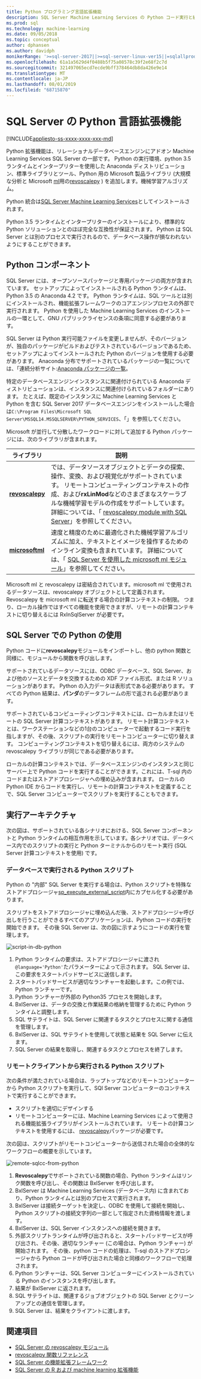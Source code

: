 ```yaml
---
title: Python プログラミング言語拡張機能
description: SQL Server Machine Learning Services の Python コード実行と組み込み Python ライブラリについて説明します。
ms.prod: sql
ms.technology: machine-learning
ms.date: 09/05/2018
ms.topic: conceptual
author: dphansen
ms.author: davidph
monikerRange: '>=sql-server-2017||>=sql-server-linux-ver15||=sqlallproducts-allversions'
ms.openlocfilehash: 61a1a5629d4f0488b5f75a08578c39f2e68f2c7d
ms.sourcegitcommit: 321497065ecd7ecde9bff378464db8da426e9e14
ms.translationtype: MT
ms.contentlocale: ja-JP
ms.lasthandoff: 08/01/2019
ms.locfileid: "68715870"
---
```

# <a name="python-language-extension-in-sql-server"></a>SQL Server の Python 言語拡張機能
[!INCLUDE[appliesto-ss-xxxx-xxxx-xxx-md](../../includes/appliesto-ss-xxxx-xxxx-xxx-md.md)]

Python 拡張機能は、リレーショナルデータベースエンジンにアドオン Machine Learning Services SQL Server の一部です。 Python の実行環境、python 3.5 ランタイムとインタープリターを使用した Anaconda ディストリビューション、標準ライブラリとツール、Python 用の Microsoft 製品ライブラリ (大規模な分析と Microsoft [ml](../python/ref-py-microsoftml.md)用の[revoscalepy](../python/ref-py-revoscalepy.md) ) を追加します。機械学習アルゴリズム。 

Python 統合は[SQL Server Machine Learning Services](../what-is-sql-server-machine-learning.md)としてインストールされます。

Python 3.5 ランタイムとインタープリターのインストールにより、標準的な Python ソリューションとのほぼ完全な互換性が保証されます。 Python は SQL Server とは別のプロセスで実行されるので、データベース操作が損なわれないようにすることができます。

## <a name="python-components"></a>Python コンポーネント

SQL Server には、オープンソースパッケージと専用パッケージの両方が含まれています。 セットアップによってインストールされる Python ランタイムは、Python 3.5 の Anaconda 4.2 です。 Python ランタイムは、SQL ツールとは別にインストールされ、機能拡張フレームワークのコアエンジンプロセスの外部で実行されます。 Python を使用した Machine Learning Services のインストールの一環として、GNU パブリックライセンスの条項に同意する必要があります。 

SQL Server は Python 実行可能ファイルを変更しませんが、そのバージョンが、独自のパッケージがビルドおよびテストされているバージョンであるため、セットアップによってインストールされた Python のバージョンを使用する必要があります。 Anaconda 分布でサポートされているパッケージの一覧については、「連続分析サイト:[Anaconda パッケージの一覧](https://docs.continuum.io/anaconda/packages/pkg-docs)。

特定のデータベースエンジンインスタンスに関連付けられている Anaconda ディストリビューションは、インスタンスに関連付けられているフォルダーにあります。 たとえば、既定のインスタンスに Machine Learning Services と Python を含む SQL Server 2017 データベースエンジンをインストールした場合は`C:\Program Files\Microsoft SQL Server\MSSQL14.MSSQLSERVER\PYTHON_SERVICES`、「」を参照してください。

Microsoft が並行して分散したワークロードに対して追加する Python パッケージには、次のライブラリが含まれます。

| ライブラリ | 説明 |
|---------|-------------|
| [**revoscalepy**](https://docs.microsoft.com/machine-learning-server/python-reference/revoscalepy/revoscalepy-package) | では、データソースオブジェクトとデータの探索、操作、変換、および視覚化がサポートされています。 リモートコンピューティングコンテキストの作成、および**rxLinMod**などのさまざまなスケーラブルな機械学習モデルの作成をサポートしています。 詳細については、「 [revoscalepy module with SQL Server](../python/ref-py-revoscalepy.md)」を参照してください。  |
| [**microsoftml**](https://docs.microsoft.com/machine-learning-server/python-reference/microsoftml/microsoftml-package) | 速度と精度のために最適化された機械学習アルゴリズムに加え、テキストとイメージを操作するためのインライン変換も含まれています。 詳細については、「 [SQL Server を使用した microsoft ml モジュール](../python/ref-py-microsoftml.md)」を参照してください。 |

Microsoft ml と revoscalepy は密結合されています。microsoft ml で使用されるデータソースは、revoscalepy オブジェクトとして定義されます。 Revoscalepy を microsoft ml に転送する場合の計算コンテキストの制限。 つまり、ローカル操作ではすべての機能を使用できますが、リモートの計算コンテキストに切り替えるには RxInSqlServer が必要です。

## <a name="using-python-in-sql-server"></a>SQL Server での Python の使用

Python コードに**revoscalepy**モジュールをインポートし、他の python 関数と同様に、モジュールから関数を呼び出します。

サポートされているデータソースには、ODBC データベース、SQL Server、および他のソースとデータを交換するための XDF ファイル形式、または R ソリューションがあります。 Python の入力データは表形式である必要があります。 すべての Python 結果は、**パンダ**のデータフレームの形で返される必要があります。

サポートされているコンピューティングコンテキストには、ローカルまたはリモートの SQL Server 計算コンテキストがあります。 リモート計算コンテキストとは、ワークステーションなどの1台のコンピューターで起動するコード実行を指しますが、その後、スクリプトの実行をリモートコンピューターに切り替えます。 コンピューティングコンテキストを切り替えるには、両方のシステムの revoscalepy ライブラリが同じである必要があります。

ローカルの計算コンテキストでは、データベースエンジンのインスタンスと同じサーバー上で Python コードを実行することができます。これには、T-sql 内のコードまたはストアドプロシージャへの埋め込みが含まれます。 ローカルの Python IDE からコードを実行し、リモートの計算コンテキストを定義することで、SQL Server コンピューターでスクリプトを実行することもできます。

## <a name="execution-architecture"></a>実行アーキテクチャ

次の図は、サポートされている各シナリオにおける、SQL Server コンポーネントと Python ランタイムの相互作用を示しています。各シナリオでは、データベース内でのスクリプトの実行と Python ターミナルからのリモート実行 (SQL Server 計算コンテキストを使用) です。

### <a name="python-scripts-executed-in-database"></a>データベースで実行される Python スクリプト

Python の "内部" SQL Server を実行する場合は、Python スクリプトを特殊なストアドプロシージャ[sp_execute_external_script](../../relational-databases/system-stored-procedures/sp-execute-external-script-transact-sql.md)内にカプセル化する必要があります。

スクリプトをストアドプロシージャに埋め込んだ後、ストアドプロシージャ呼び出しを行うことができるすべてのアプリケーションは、Python コードの実行を開始できます。  その後 SQL Server は、次の図に示すようにコードの実行を管理します。

![script-in-db-python](../../advanced-analytics/python/media/script-in-db-python2.png)

1. Python ランタイムの要求は、ストアドプロシージャに渡され`@language='Python'`たパラメーターによって示されます。 SQL Server は、この要求をスタートパッドサービスに送信します。
2. スタートパッドサービスが適切なランチャーを起動します。この例では、Python ランチャーです。
3. Python ランチャーが外部の Python35 プロセスを開始します。
4. BxlServer は、データの交換と作業結果の格納を管理するために Python ランタイムと調整します。
5. SQL サテライトは、SQL Server に関連するタスクとプロセスに関する通信を管理します。
6. BxlServer は、SQL サテライトを使用して状態と結果を SQL Server に伝えます。
7. SQL Server の結果を取得し、関連するタスクとプロセスを終了します。

### <a name="python-scripts-executed-from-a-remote-client"></a>リモートクライアントから実行される Python スクリプト

次の条件が満たされている場合は、ラップトップなどのリモートコンピューターから Python スクリプトを実行して、SQl Server コンピューターのコンテキストで実行することができます。

+ スクリプトを適切にデザインする
+ リモートコンピューターには、Machine Learning Services によって使用される機能拡張ライブラリがインストールされています。 リモートの計算コンテキストを使用するには、 [revoscalepy](../python/ref-py-revoscalepy.md)パッケージが必要です。

次の図は、スクリプトがリモートコンピューターから送信された場合の全体的なワークフローの概要を示しています。

![remote-sqlcc-from-python](../../advanced-analytics/python/media/remote-sqlcc-from-python3.png)

1. **Revoscalepy**でサポートされている関数の場合、Python ランタイムはリンク関数を呼び出し、その関数は BxlServer を呼び出します。
2. BxlServer は Machine Learning Services (データベース内) に含まれており、Python ランタイムとは別のプロセスで実行されます。
3. BxlServer は接続ターゲットを決定し、ODBC を使用して接続を開始し、Python スクリプトの接続文字列の一部として指定された資格情報を渡します。
4. BxlServer は、SQL Server インスタンスへの接続を開きます。
5. 外部スクリプトランタイムが呼び出されると、スタートパッドサービスが呼び出され、その後、適切なランチャー (この場合は、Python ランチャー) が開始されます。 その後、python コードの処理は、T-sql のストアドプロシージャから Python コードが呼び出された場合と同様のワークフローで処理されます。
6. Python ランチャーは、SQL Server コンピューターにインストールされている Python のインスタンスを呼び出します。
7. 結果が BxlServer に返されます。
8. SQL サテライトは、関連するジョブオブジェクトの SQL Server とクリーンアップとの通信を管理します。
9. SQL Server は、結果をクライアントに渡します。

## <a name="see-also"></a>関連項目

+ [SQL Server の revoscalepy モジュール](../python/ref-py-revoscalepy.md)
+ [revoscalepy 関数リファレンス](https://docs.microsoft.com/r-server/python-reference/revoscalepy/revoscalepy-package) 
+ [SQL Server の機能拡張フレームワーク](extensibility-framework.md)
+ [SQL Server の R および machine learning 拡張機能](extension-r.md)